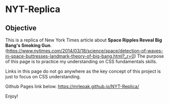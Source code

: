 # NYT-Replica

## Objective
This is a replica of New York Times article about **Space Ripples Reveal Big Bang's Smoking Gun**. (https://www.nytimes.com/2014/03/18/science/space/detection-of-waves-in-space-buttresses-landmark-theory-of-big-bang.html?_r=0)
The purpose of this page is to practice my understanding on CSS fundamentals skills.

Links in this page do not go anywhere as the key concept of this project is just to focus on CSS understanding.

Github Pages link below.
https://mrlepak.github.io/NYT-Replica/

Enjoy!